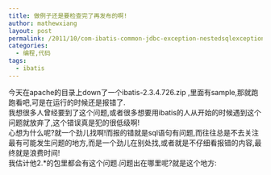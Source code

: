 ```yaml
---
title: 做例子还是要检查完了再发布的啊!
author: mathewxiang
layout: post
permalink: /2011/10/com-ibatis-common-jdbc-exception-nestedsqlexception/
categories:
  - 编程,代码
tags:
  - ibatis
---
```

今天在apache的目录上down了一个ibatis-2.3.4.726.zip ,里面有sample,那就跑跑看吧,可是在运行的时候还是报错了.  
我想很多人曾经要到了这个问题,或者很多想要用ibatis的人从开始的时候遇到这个问题就放弃了,这个错误真是犯的很低级啊!  
心想为什么呢?就一个劲儿找啊!而报的错就是sql语句有问题,而往往总是不去关注最有可能发生问题的地方,而是一个劲儿在别处找,或者就是不仔细看报错的内容,最终就是浪费时间!  
我估计他2.*的包里都会有这个问题.问题出在哪里呢?就是这个地方: